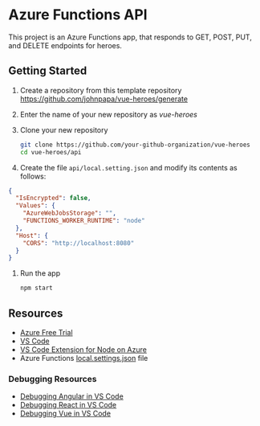 # Azure Functions API

This project is an Azure Functions app, that responds to GET, POST, PUT, and DELETE endpoints for heroes.

## Getting Started

1. Create a repository from this template repository <https://github.com/johnpapa/vue-heroes/generate>

1. Enter the name of your new repository as _vue-heroes_

1. Clone your new repository

   ```bash
   git clone https://github.com/your-github-organization/vue-heroes
   cd vue-heroes/api
   ```

1. Create the file `api/local.setting.json` and modify its contents as follows:

```json
{
  "IsEncrypted": false,
  "Values": {
    "AzureWebJobsStorage": "",
    "FUNCTIONS_WORKER_RUNTIME": "node"
  },
  "Host": {
    "CORS": "http://localhost:8080"
  }
}
```

1. Run the app

   ```bash
   npm start
   ```

## Resources

- [Azure Free Trial](https://azure.microsoft.com/free/?wt.mc_id=javascript-0000-jopapa)
- [VS Code](https://code.visualstudio.com?wt.mc_id=javascript-0000-jopapa)
- [VS Code Extension for Node on Azure](https://marketplace.visualstudio.com/items?itemName=ms-vscode.vscode-node-azure-pack&WT.mc_id=javascript-0000-jopapa)
- Azure Functions [local.settings.json](https://docs.microsoft.com/azure/azure-functions/functions-run-local#local-settings-file?WT.mc_id=javascript-0000-jopapa) file

### Debugging Resources

- [Debugging Angular in VS Code](https://code.visualstudio.com/docs/nodejs/angular-tutorial?wt.mc_id=javascript-0000-jopapa)
- [Debugging React in VS Code](https://code.visualstudio.com/docs/nodejs/reactjs-tutorial?wt.mc_id=javascript-0000-jopapa)
- [Debugging Vue in VS Code](https://code.visualstudio.com/docs/nodejs/vuejs-tutorial?wt.mc_id=javascript-0000-jopapa)

